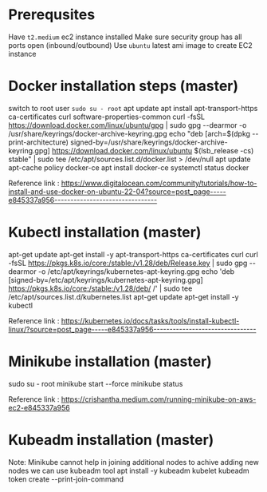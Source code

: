 # Prerequsites
Have `t2.medium` ec2 instance installed
Make sure security group has all ports open (inbound/outbound)
Use `ubuntu` latest ami image to create EC2 instance

# Docker installation steps (master)
switch to root user `sudo su - root`
apt update
apt install apt-transport-https ca-certificates curl software-properties-common
curl -fsSL https://download.docker.com/linux/ubuntu/gpg | sudo gpg --dearmor -o /usr/share/keyrings/docker-archive-keyring.gpg
echo "deb [arch=$(dpkg --print-architecture) signed-by=/usr/share/keyrings/docker-archive-keyring.gpg] https://download.docker.com/linux/ubuntu $(lsb_release -cs) stable" | sudo tee /etc/apt/sources.list.d/docker.list > /dev/null
apt update
apt-cache policy docker-ce
apt install docker-ce
systemctl status docker

Reference link : https://www.digitalocean.com/community/tutorials/how-to-install-and-use-docker-on-ubuntu-22-04?source=post_page-----e845337a956--------------------------------

# Kubectl installation (master)
apt-get update
apt-get install -y apt-transport-https ca-certificates curl
curl -fsSL https://pkgs.k8s.io/core:/stable:/v1.28/deb/Release.key | sudo gpg --dearmor -o /etc/apt/keyrings/kubernetes-apt-keyring.gpg
echo 'deb [signed-by=/etc/apt/keyrings/kubernetes-apt-keyring.gpg] https://pkgs.k8s.io/core:/stable:/v1.28/deb/ /' | sudo tee /etc/apt/sources.list.d/kubernetes.list
apt-get update
apt-get install -y kubectl

Reference link : https://kubernetes.io/docs/tasks/tools/install-kubectl-linux/?source=post_page-----e845337a956--------------------------------

# Minikube installation (master)
sudo su - root
minikube start --force
minikube status

Reference link : https://crishantha.medium.com/running-minikube-on-aws-ec2-e845337a956

# Kubeadm installation (master)
Note: Minikube cannot help in joining additional nodes to achive adding new nodes we can use kubeadm tool
apt install -y kubeadm kubelet
kubeadm token create --print-join-command


